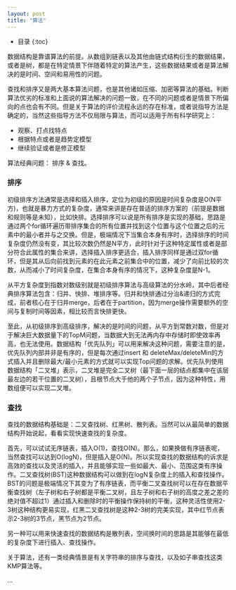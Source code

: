 ```yaml
---
layout: post
title: "算法"
---
```


* 目录
{:toc}

数据结构是靠谱算法的前提。从数组到链表以及其他由链式结构衍生的数据结果，或者是树，都是在特定情景下伴随着特定的算法产生，这些数据结果或者是算法解决的是时间、空间和易用性的问题。

查找和排序又是两大基本算法问题，也是其他诸如压缩、加密等算法的基础。判断算法优劣的标准和上面说的算法解决的问题一致，在不同的问题或者是情景下所偏向的点也会有不同。但是关于算法的评价流程永远的存在标准，或者说指导方法是确定的，当然这些指导方法不仅局限与算法，而可以适用于所有科学研究上：
* 观察、打点找特点
* 根据特点或者是趋势定模型
* 继续验证或者是修正模型

算法经典问题： 排序 & 查找。

### 排序

初级排序方法通常是选择和插入排序，定位为初级的原因是时间复杂度是O(N平方)，也就是暴力方式的复杂度，通常来讲是存在普适的排序方案的（前提是数据和规则等是未知），比如快排。选择排序可以说是所有排序是实现的基础，思路是通过两个for循环遍历带排序集合的所有位置并找到这个位置与这个位置之后的元素中的最小者并与之交换。但是，极端情况下当集合本身有序时，选择排序的时间复杂度仍然没有变，其比较次数仍然是N平方，此时针对于这种特定属性或者是部分符合此属性的集合来讲，选择插入排序更适合，插入排序同样是通过双for循环，但是其从后向前找到元素的在此元素之前集合中的位置，减少了向前比较的次数，从而减小了时间复杂度，在集合本身有序的情况下，这种复杂度是N-1。


从平方复杂度到指数对数级别就是初级排序算法与高级算法的分水岭，其中后者经典排序算法包含：归并、快排、堆排序等。归并和快排通过分治&递归的方式完成，前者核心在于归并merge，后者在于partition，因为merge操作需要额外的空间与复制时间等因素，相比较而言快排更快。

至此，从初级排序到高级排序，解决的是时间的问题，从平方到常数对数，但是对于解决巨大数据量下的TopM问题，当数据大到无法再内存中存储时即使效率再高，也无法使用。数据结构「优先队列」可以用来解决这种问题，需要注意的是，优先队列内部并非是有序的，但是每次通过insert 和 deleteMax/deleteMin的方式插入并且删除最大/最小元素的方式就可以实现Top问题的求解。优先队列使用数据结构「二叉堆」表示，二叉堆是完全二叉树（最下面一层的结点都集中在该层最左边的若干位置的二叉树），且根节点大于他的两个子节点，因为这种特性，用数组便可以实现二叉堆。


### 查找

查找的数据结构基础是：二叉查找树、红黑树、散列表。当然可以从最简单的数据结构开始说起，看看实现快速查找的复杂度。

首先，可以试试无序链表，插入O(1)，查找O(N)。那么，如果换做有序链表呢，当然查找可以达到O(logN)，但是插入是O(N)。所以实现查找的数据结构的诉求是高效的查找以及灵活的插入，并且能够实现一些如最大、最小、范围这类有序操作。二叉查找树(BST)这种数据结构可以做到在logN复杂度上的插入和查找操作。BST的问题是极端情况下其变为了有序链表，而平衡二叉查找树可以在存在数据平衡查找树（左子树和右子树都是平衡二叉树，且左子树和右子树的高度之差之差的绝对值不超过1）通过插入和删除时的平衡操作保持树的平衡，这种灵活性使用2-3树这种结构更易实现，红黑二叉查找树是这种2-3树的完美实现，其中红节点表示2-3树的3节点，黑节点为2节点。

另一种可以用来快速查找的数据结构是散列表，空间换时间的思路是其能够在最低的复杂度下进行插入、查找操作。

关于算法，还有一类经典情景是有关字符串的排序与查找，以及如子串查找这类KMP算法等。


...
